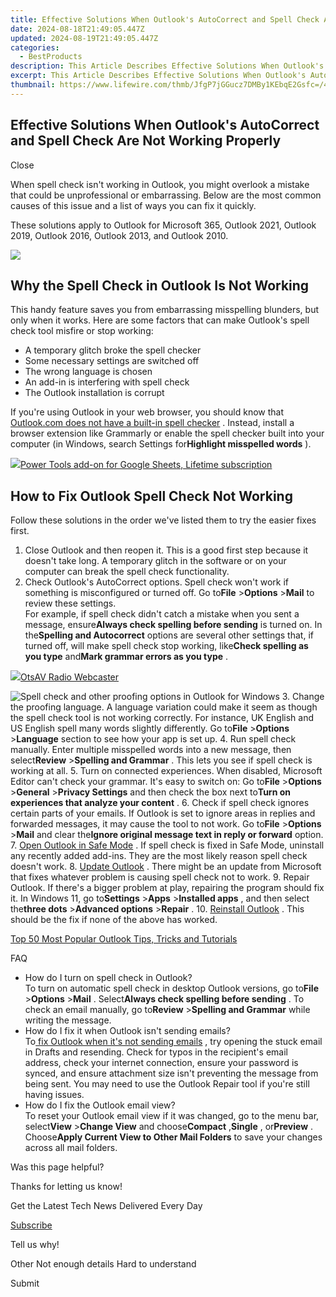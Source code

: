 ```yaml
---
title: Effective Solutions When Outlook's AutoCorrect and Spell Check Are Not Working Properly
date: 2024-08-18T21:49:05.447Z
updated: 2024-08-19T21:49:05.447Z
categories:
  - BestProducts
description: This Article Describes Effective Solutions When Outlook's AutoCorrect and Spell Check Are Not Working Properly
excerpt: This Article Describes Effective Solutions When Outlook's AutoCorrect and Spell Check Are Not Working Properly
thumbnail: https://www.lifewire.com/thmb/JfgP7jGGucz7DMBy1KEbqE2Gsfc=/400x300/filters:no_upscale():max_bytes(150000):strip_icc():format(webp)/christin-hume-hBuwVLcYTnA-unsplash-ea1e6d15b4944d90b6f1e46306e2d896.jpg
---
```


## Effective Solutions When Outlook's AutoCorrect and Spell Check Are Not Working Properly

Close 

 When spell check isn't working in Outlook, you might overlook a mistake that could be unprofessional or embarrassing. Below are the most common causes of this issue and a list of ways you can fix it quickly.

 These solutions apply to Outlook for Microsoft 365, Outlook 2021, Outlook 2019, Outlook 2016, Outlook 2013, and Outlook 2010.

<!-- affiliate ads begin -->
<a href="https://store.nero.com/order/checkout.php?PRODS=42296740&QTY=1&AFFILIATE=108875&CART=1"><img src="https://www.nero.com/nero-com-wAssets/img/banners/2023/biu/Nero_BackItUp_Screen_2.webp" border="0"></a>
<!-- affiliate ads end -->
##  Why the Spell Check in Outlook Is Not Working 

 This handy feature saves you from embarrassing misspelling blunders, but only when it works. Here are some factors that can make Outlook's spell check tool misfire or stop working:

* A temporary glitch broke the spell checker
* Some necessary settings are switched off
* The wrong language is chosen
* An add-in is interfering with spell check
* The Outlook installation is corrupt

 If you're using Outlook in your web browser, you should know that[ Outlook.com does not have a built-in spell checker](https://www.lifewire.com/hotmail-spell-checker-1174278) . Instead, install a browser extension like Grammarly or enable the spell checker built into your computer (in Windows, search Settings for**Highlight misspelled words** ).

<!-- affiliate ads begin -->
<a href="https://secure.2checkout.com/order/checkout.php?PRODS=4726807&QTY=1&AFFILIATE=108875&CART=1"><img src="https://secure.avangate.com/images/merchant/c14a8df1e1b4d5297e9cb30cb34d5a00/products/copy_copy_power-tools-48.png" border="0">Power Tools add-on for Google Sheets, Lifetime subscription</a>
<!-- affiliate ads end -->
##  How to Fix Outlook Spell Check Not Working 

 Follow these solutions in the order we've listed them to try the easier fixes first.

1. Close Outlook and then reopen it. This is a good first step because it doesn't take long. A temporary glitch in the software or on your computer can break the spell check functionality.
2. Check Outlook's AutoCorrect options. Spell check won't work if something is misconfigured or turned off. Go to**File** \>**Options** \>**Mail** to review these settings.  
 For example, if spell check didn't catch a mistake when you sent a message, ensure**Always check spelling before sending** is turned on. In the**Spelling and Autocorrect** options are several other settings that, if turned off, will make spell check stop working, like**Check spelling as you type** and**Mark grammar errors as you type** .  
<!-- affiliate ads begin -->
<a href="https://otszone.ots7.com/order/checkout.php?PRODS=4713322&QTY=1&AFFILIATE=108875&CART=1"><img src="https://green.ots7.com/screenshots/OtsAV/OtsAVRadio1.90-300x188.jpg" border="0">OtsAV Radio Webcaster</a>
<!-- affiliate ads end -->
![Spell check and other proofing options in Outlook for Windows](https://www.lifewire.com/thmb/7aJakEF1RoFUzmRdKy98rLjw4oI=/1500x0/filters:no_upscale():max_bytes(150000):strip_icc():format(webp)/outlook-proofing-options-cf0374fcf9dd4a8a83c71944367a8088.png)
3. Change the proofing language. A language variation could make it seem as though the spell check tool is not working correctly. For instance, UK English and US English spell many words slightly differently. Go to**File** \>**Options** \>**Language** section to see how your app is set up.
4. Run spell check manually. Enter multiple misspelled words into a new message, then select**Review** \>**Spelling and Grammar** . This lets you see if spell check is working at all.
5. Turn on connected experiences. When disabled, Microsoft Editor can't check your grammar. It's easy to switch on: Go to**File** \>**Options** \>**General** \>**Privacy Settings** and then check the box next to**Turn on experiences that analyze your content** .
6. Check if spell check ignores certain parts of your emails. If Outlook is set to ignore areas in replies and forwarded messages, it may cause the tool to not work. Go to**File** \>**Options** \>**Mail** and clear the**Ignore original message text in reply or forward** option.
7. [ Open Outlook in Safe Mode](https://www.lifewire.com/outlook-safe-mode-4164302) . If spell check is fixed in Safe Mode, uninstall any recently added add-ins. They are the most likely reason spell check doesn't work.
8. [ Update Outlook](https://www.lifewire.com/check-and-enable-updates-outlook-1173646) . There might be an update from Microsoft that fixes whatever problem is causing spell check not to work.
9. Repair Outlook. If there's a bigger problem at play, repairing the program should fix it. In Windows 11, go to**Settings** \>**Apps** \>**Installed apps** , and then select the**three dots** \>**Advanced options** \>**Repair** .
10. [ Reinstall Outlook](https://www.lifewire.com/what-is-the-proper-way-to-reinstall-a-software-program-2624478) . This should be the fix if none of the above has worked.

[  Top 50 Most Popular Outlook Tips, Tricks and Tutorials ](https://www.lifewire.com/popular-outlook-tips-tricks-tutorials-1173848) 

 FAQ

* How do I turn on spell check in Outlook?  
 To turn on automatic spell check in desktop Outlook versions, go to**File** \>**Options** \>**Mail** . Select**Always check spelling before sending** . To check an email manually, go to**Review** \>**Spelling and Grammar** while writing the message.
* How do I fix it when Outlook isn't sending emails?  
 To[ fix Outlook when it's not sending emails](https://www.lifewire.com/outlook-not-sending-emails-4177244) , try opening the stuck email in Drafts and resending. Check for typos in the recipient's email address, check your internet connection, ensure your password is synced, and ensure attachment size isn't preventing the message from being sent. You may need to use the Outlook Repair tool if you're still having issues.
* How do I fix the Outlook email view?  
 To reset your Outlook email view if it was changed, go to the menu bar, select**View** \>**Change View** and choose**Compact** ,**Single** , or**Preview** . Choose**Apply Current View to Other Mail Folders** to save your changes across all mail folders.

Was this page helpful?

Thanks for letting us know!

 Get the Latest Tech News Delivered Every Day

[ Subscribe ](https://www.lifewire.com/#) 

Tell us why!

 Other  Not enough details  Hard to understand 

 Submit

<ins class="adsbygoogle"
     style="display:block"
     data-ad-format="autorelaxed"
     data-ad-client="ca-pub-7571918770474297"
     data-ad-slot="1223367746"></ins>



<ins class="adsbygoogle"
     style="display:block"
     data-ad-client="ca-pub-7571918770474297"
     data-ad-slot="8358498916"
     data-ad-format="auto"
     data-full-width-responsive="true"></ins>


